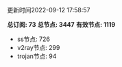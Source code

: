 更新时间2022-09-12 17:58:57

**总订阅: 73**
**总节点: 3447**
**有效节点: 1119**
- ss节点: 726
- v2ray节点: 299
- trojan节点: 94

